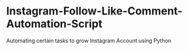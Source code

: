 # Instagram-Follow-Like-Comment-Automation-Script
Automating certain tasks to grow Instagram Account using Python
